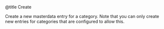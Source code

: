 @title Create

Create a new masterdata entry for a category.
Note that you can only create new entries for categories that are configured to allow this.